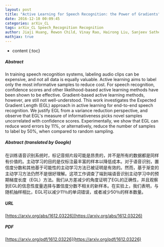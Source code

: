 ```yaml
---
layout: post
title: "Active Learning for Speech Recognition: the Power of Gradients"
date: 2016-12-10 00:09:45
categories: arXiv_CL
tags: arXiv_CL Speech_Recognition Recognition
author: Jiaji Huang, Rewon Child, Vinay Rao, Hairong Liu, Sanjeev Satheesh, Adam Coates
mathjax: true
---
```


* content
{:toc}

##### Abstract
In training speech recognition systems, labeling audio clips can be expensive, and not all data is equally valuable. Active learning aims to label only the most informative samples to reduce cost. For speech recognition, confidence scores and other likelihood-based active learning methods have been shown to be effective. Gradient-based active learning methods, however, are still not well-understood. This work investigates the Expected Gradient Length (EGL) approach in active learning for end-to-end speech recognition. We justify EGL from a variance reduction perspective, and observe that EGL's measure of informativeness picks novel samples uncorrelated with confidence scores. Experimentally, we show that EGL can reduce word errors by 11\%, or alternatively, reduce the number of samples to label by 50\%, when compared to random sampling.

##### Abstract (translated by Google)
在训练语音识别系统时，标记音频片段可能是昂贵的，并不是所有的数据都是同样有价值的。主动学习的目的是仅标注最丰富的样本以降低成本。对于语音识别，置信度分数和其他基于可能性的主动学习方法已被证明是有效的。然而，基于渐变的主动学习方法仍然不是很好理解。这项工作调查了端到端语音识别主动学习中的预期梯度长度（EGL）方法。我们从方差减少的角度证明了EGL的正确性，并且观察到EGL的信息性度量选择与置信度分数不相关的新样本。在实验上，我们表明，与随机抽样相比，EGL可以减少11％的单词错误，或者减少50％的样本数量。

##### URL
[https://arxiv.org/abs/1612.03226](https://arxiv.org/abs/1612.03226)

##### PDF
[https://arxiv.org/pdf/1612.03226](https://arxiv.org/pdf/1612.03226)

